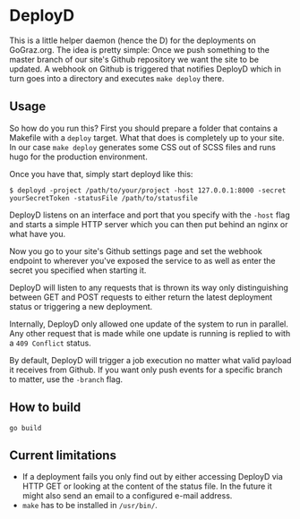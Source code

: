 # DeployD

This is a little helper daemon (hence the D) for the deployments on
GoGraz.org. The idea is pretty simple: Once we push something to the master
branch of our site's Github repository we want the site to be updated. A webhook
on Github is triggered that notifies DeployD which in turn goes into a
directory and executes `make deploy` there.

## Usage

So how do you run this? First you should prepare a folder that contains a
Makefile with a `deploy` target. What that does is completely up to your
site. In our case `make deploy` generates some CSS out of SCSS files and runs
hugo for the production environment.

Once you have that, simply start deployd like this:

```
$ deployd -project /path/to/your/project -host 127.0.0.1:8000 -secret yourSecretToken -statusFile /path/to/statusfile
```

DeployD listens on an interface and port that you specify with the `-host` flag
and starts a simple HTTP server which you can then put behind an nginx or what
have you.

Now you go to your site's Github settings page and set the webhook endpoint to
wherever you've exposed the service to as well as enter the secret you specified
when starting it.

DeployD will listen to any requests that is thrown its way only distinguishing
between GET and POST requests to either return the latest deployment status or
triggering a new deployment.

Internally, DeployD only allowed one update of the system to run in
parallel. Any other request that is made while one update is running is replied
to with a `409 Conflict` status.

By default, DeployD will trigger a job execution no matter what valid payload it
receives from Github. If you want only push events for a specific branch to
matter, use the `-branch` flag.


## How to build

```
go build
```

## Current limitations

* If a deployment fails you only find out by either accessing DeployD via HTTP
  GET or looking at the content of the status file. In the future it might also
  send an email to a configured e-mail address.
* `make` has to be installed in `/usr/bin/`.
